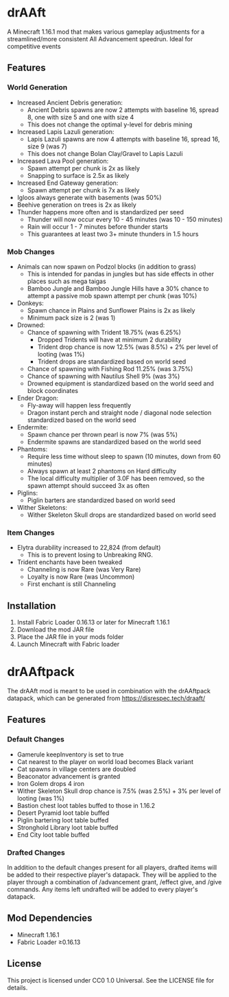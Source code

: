 # drAAft

A Minecraft 1.16.1 mod that makes various gameplay adjustments for a streamlined/more consistent All Advancement
speedrun. Ideal for competitive events

## Features

### World Generation

- Increased Ancient Debris generation:
    - Ancient Debris spawns are now 2 attempts with baseline 16, spread 8, one with size 5 and one with size 4
    - This does not change the optimal y-level for debris mining
- Increased Lapis Lazuli generation:
    - Lapis Lazuli spawns are now 4 attempts with baseline 16, spread 16, size 9 (was 7)
    - This does not change Bolan Clay/Gravel to Lapis Lazuli
- Increased Lava Pool generation:
    - Spawn attempt per chunk is 2x as likely
    - Snapping to surface is 2.5x as likely
- Increased End Gateway generation:
    - Spawn attempt per chunk is 7x as likely
- Igloos always generate with basements (was 50%)
- Beehive generation on trees is 2x as likely
- Thunder happens more often and is standardized per seed
    - Thunder will now occur every 10 - 45 minutes (was 10 - 150 minutes)
    - Rain will occur 1 - 7 minutes before thunder starts
    - This guarantees at least two 3+ minute thunders in 1.5 hours

### Mob Changes

- Animals can now spawn on Podzol blocks (in addition to grass)
    - This is intended for pandas in jungles but has side effects in other places such as mega taigas
    - Bamboo Jungle and Bamboo Jungle Hills have a 30% chance to attempt a passive mob spawn attempt per chunk (was
      10%)
- Donkeys:
  - Spawn chance in Plains and Sunflower Plains is 2x as likely
  - Minimum pack size is 2 (was 1)
- Drowned:
    - Chance of spawning with Trident 18.75% (was 6.25%)
        - Dropped Tridents will have at minimum 2 durability
        - Trident drop chance is now 12.5% (was 8.5%) + 2% per level of looting (was 1%)
        - Trident drops are standardized based on world seed
    - Chance of spawning with Fishing Rod 11.25% (was 3.75%)
    - Chance of spawning with Nautilus Shell 9% (was 3%)
    - Drowned equipment is standardized based on the world seed and block coordinates
- Ender Dragon:
    - Fly-away will happen less frequently
    - Dragon instant perch and straight node / diagonal node selection standardized based on the world seed
- Endermite:
    - Spawn chance per thrown pearl is now 7% (was 5%)
    - Endermite spawns are standardized based on the world seed
- Phantoms:
    - Require less time without sleep to spawn (10 minutes, down from 60 minutes)
    - Always spawn at least 2 phantoms on Hard difficulty
    - The local difficulty multiplier of 3.0F has been removed, so the spawn attempt should succeed 3x as often
- Piglins:
  - Piglin barters are standardized based on world seed
- Wither Skeletons:
  - Wither Skeleton Skull drops are standardized based on world seed

### Item Changes

- Elytra durability increased to 22,824 (from default)
    - This is to prevent losing to Unbreaking RNG.
- Trident enchants have been tweaked
  - Channeling is now Rare (was Very Rare)
  - Loyalty is now Rare (was Uncommon)
  - First enchant is still Channeling

## Installation

1. Install Fabric Loader 0.16.13 or later for Minecraft 1.16.1
2. Download the mod JAR file
3. Place the JAR file in your mods folder
4. Launch Minecraft with Fabric loader

# drAAftpack

The drAAft mod is meant to be used in combination with the drAAftpack datapack, which can be generated
from https://disrespec.tech/draaft/

## Features

### Default Changes

- Gamerule keepInventory is set to true
- Cat nearest to the player on world load becomes Black variant
- Cat spawns in village centers are doubled
- Beaconator advancement is granted
- Iron Golem drops 4 iron
- Wither Skeleton Skull drop chance is 7.5% (was 2.5%) + 3% per level of looting (was 1%)
- Bastion chest loot tables buffed to those in 1.16.2
- Desert Pyramid loot table buffed
- Piglin bartering loot table buffed
- Stronghold Library loot table buffed
- End City loot table buffed

### Drafted Changes

In addition to the default changes present for all players, drafted items will be added to their respective player's
datapack.
They will be applied to the player through a combination of /advancement grant, /effect give, and /give commands.
Any items left undrafted will be added to every player's datapack.

## Mod Dependencies

- Minecraft 1.16.1
- Fabric Loader ≥0.16.13

## License

This project is licensed under CC0 1.0 Universal. See the LICENSE file for details.

